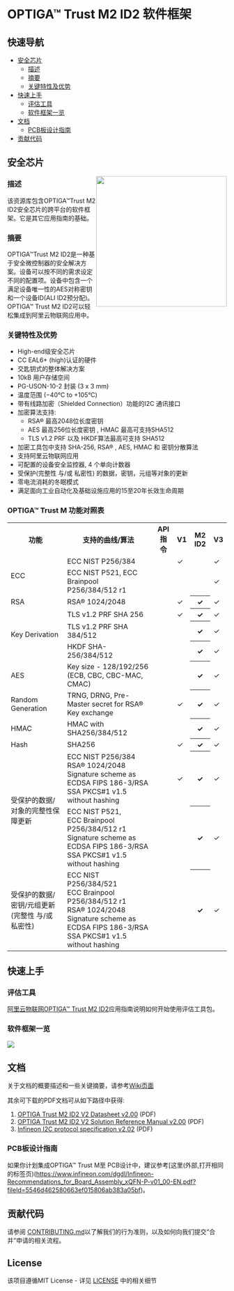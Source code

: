 # OPTIGA&trade; Trust M2 ID2 软件框架

## 快速导航

* [安全芯片](#安全芯片)
  * [描述](#描述)
  * [摘要](#摘要)
  * [关键特性及优势](#关键特性及优势)
* [快速上手](#快速上手)
  * [评估工具](#评估工具)
  * [软件框架一览](#软件框架一览)
* [文档](#文档)
  * [PCB板设计指南](#PCB板设计指南)
* [贡献代码](#贡献代码)


## 安全芯片

<img src="https://github.com/Infineon/Assets/raw/master/Pictures/lowres-OPTIGA%20Trust%20M2%20ID2%2010-2%20plain.tif.png" width="300" style="float:right">

### 描述

该资源库包含OPTIGA™Trust M2 ID2安全芯片的跨平台的软件框架。它是其它应用指南的基础。

### 摘要

OPTIGA™Trust M2 ID2是一种基于安全微控制器的安全解决方案。设备可以按不同的需求设定不同的配置项。设备中包含一个满足设备唯一性的AES对称密钥和一个设备ID(ALI ID2预分配)。OPTIGA™ Trust M2 ID2可以轻松集成到阿里云物联网应用中。

### 关键特性及优势

* High-end级安全芯片
* CC EAL6+ (high)认证的硬件
* 交匙钥式的整体解决方案
* 10kB 用户存储空间
* PG-USON-10-2 封装 (3 x 3 mm)
* 温度范围 (−40°C to +105°C)
* 带有线路加密（Shielded Connection）功能的I2C 通讯接口
* 加密算法支持: 
  * RSA® 最高2048位长度密钥
  * AES 最高256位长度密钥 , HMAC 最高可支持SHA512
  * TLS v1.2 PRF 以及 HKDF算法最高可支持 SHA512
* 加密工具包中支持 SHA-256, RSA® , AES, HMAC 和 密钥分散算法
* 支持阿里云物联网应用
* 可配置的设备安全监控器, 4 个单向计数器
* 受保护(完整性 与/或 私密性) 的数据，密钥，元组等对象的更新
* 零电流消耗的冬眠模式
* 满足面向工业自动化及基础设施应用的15至20年长效生命周期  

### OPTIGA&trade; Trust M 功能对照表

<table class="tg">
  <tr>
    <th class="tg-fymr">功能</th>
    <th class="tg-fymr">支持的曲线/算法</th>
    <th class="tg-fymr">API 指令</th>
    <th class="tg-fymr">V1</th>
    <th class="tg-fymr">M2 ID2</th>
    <th class="tg-fymr">V3</th>
  </tr>
  <tr>
    <td class="tg-c3ow" rowspan="2">ECC</td>
    <td class="tg-0pky">ECC NIST P256/384 </td>
    <td class="tg-0pky"></td>
    <td class="tg-0pky">✓</td>
    <td class="tg-0pky"> </td>
    <td class="tg-0pky">✓</td>
  </tr>
  <tr>
    <td class="tg-0pky">ECC NIST P521, ECC Brainpool P256/384/512 r1</td>
    <td class="tg-0pky"></td>
    <td class="tg-0pky"> </td>
    <td class="tg-0pky"> </td>
    <td class="tg-0pky">✓</td>
  </tr>
  <tr>
    <td class="tg-c3ow">RSA</td>
    <td class="tg-0pky">RSA® 1024/2048 </td>
    <td class="tg-0pky"></td>
    <td class="tg-0pky">✓</td>
    <th class="tg-0pky">✓</th>
    <td class="tg-0pky">✓</td>
  </tr>
  <tr>
    <td class="tg-c3ow" rowspan="3">Key Derivation</td>
    <td class="tg-0pky">TLS v1.2 PRF SHA 256 </td>
    <td class="tg-0pky"></td>
    <td class="tg-0pky">✓</td>
    <th class="tg-0pky">✓</th>
    <td class="tg-0pky">✓</td>
  </tr>
  <tr>
    <td class="tg-0pky">TLS v1.2 PRF SHA 384/512 </td>
    <td class="tg-0pky"></td>
    <td class="tg-0pky"> </td>
    <th class="tg-0pky">✓</th>
    <td class="tg-0pky">✓</td>
  </tr>
  <tr>
    <td class="tg-0pky">HKDF SHA-256/384/512  </td>
    <td class="tg-0pky"></td>
    <td class="tg-0pky"> </td>
    <th class="tg-0pky">✓</th>
    <td class="tg-0pky">✓</td>
  </tr>
  <tr>
    <td class="tg-c3ow">AES</td>
    <td class="tg-0pky">Key size - 128/192/256 (ECB, CBC, CBC-MAC, CMAC)</td>
    <td class="tg-0pky"></td>
    <td class="tg-0pky"> </td>
    <th class="tg-0pky">✓</th>
    <td class="tg-0pky">✓</td>
  </tr>
  <tr>
    <td class="tg-c3ow">Random Generation</td>
    <td class="tg-0pky">TRNG, DRNG, Pre-Master secret for RSA® Key exchange</td>
    <td class="tg-0pky"></td>
    <td class="tg-0pky">✓</td>
    <th class="tg-0pky">✓</th>
    <td class="tg-0pky">✓</td>
  </tr>
  <tr>
    <td class="tg-c3ow">HMAC</td>
    <td class="tg-0pky">HMAC with SHA256/384/512 </td>
    <td class="tg-0pky"></td>
    <td class="tg-0pky"> </td>
    <th class="tg-0pky">✓</th>
    <td class="tg-0pky">✓</td>
  </tr>
  <tr>
    <td class="tg-c3ow">Hash </td>
    <td class="tg-0pky">SHA256 </td>
    <td class="tg-0pky"></td>
    <td class="tg-0pky">✓</td>
    <th class="tg-0pky">✓</th>
    <td class="tg-0pky">✓</td>
  </tr>
  <tr>
    <td class="tg-c3ow" rowspan="2">受保护的数据/对象的完整性保障更新</td>
    <td class="tg-0pky">ECC NIST P256/384</br>RSA® 1024/2048 </br>Signature scheme as ECDSA FIPS 186-3/RSA SSA PKCS#1 v1.5 without hashing </td>
    <td class="tg-0pky"></td>
    <td class="tg-0pky">✓</td>
    <th class="tg-0pky">✓</th> 
    <td class="tg-0pky">✓</td>
  </tr>
  <tr>
    <td class="tg-c3ow">ECC NIST P521,</br>ECC Brainpool P256/384/512 r1</br>Signature scheme as ECDSA FIPS 186-3/RSA SSA PKCS#1 v1.5 without hashing</td>
    <td class="tg-0pky"></td>
    <td class="tg-0pky"> </td>
    <th class="tg-0pky">✓</th> 
    <td class="tg-0pky">✓</td>
  </tr>
  <tr>
    <td class="tg-c3ow">受保护的数据/密钥/元组更新 (完整性 与/或 私密性)</td>
    <td class="tg-0pky">ECC NIST P256/384/521</br>ECC Brainpool P256/384/512 r1</br>RSA® 1024/2048</br>Signature scheme as ECDSA FIPS 186-3/RSA SSA PKCS#1 v1.5 without hashing</td>
    <td class="tg-0pky"></td>
    <td class="tg-0pky"> </td>
    <th class="tg-0pky">✓</th>
    <td class="tg-0pky">✓</td>
  </tr>
</table>

## 快速上手

### 评估工具

[阿里云物联网OPTIGA™ Trust M2 ID2](https://github.com/Infineon/alios-things-optiga-trust-m)应用指南说明如何开始使用评估工具包。

### 软件框架一览

![](https://github.com/Infineon/Assets/raw/master/Pictures/optiga_trust_m_system_block_diagram_v2id2.png)

## 文档

关于文档的概要描述和一些关键摘要，请参考[Wiki页面](https://github.com/Infineon/optiga-trust-m2-id2/wiki)

其余可下载的PDF文档可从如下路径中获得:
1. [OPTIGA Trust M2 ID2 V2 Datasheet v2.00](documents/OPTIGA_Trust_M2_ID2_V2_Datasheet_v2.00.pdf) (PDF)
2. [OPTIGA Trust M2 ID2 V2 Solution Reference Manual v2.00](documents/OPTIGA_Trust_M2_ID2_V2_Solution_Reference_Manual_v2.00.pdf) (PDF)
4. [Infineon I2C protocol specification v2.02](documents/Infineon_I2C_Protocol_v2.02.pdf) (PDF)

### PCB板设计指南

如果你计划集成OPTIGA™ Trust M至 PCB设计中，建议参考[这里(外部,打开相同的标签页)(https://www.infineon.com/dgdl/Infineon-Recommendations_for_Board_Assembly_xQFN-P-v01_00-EN.pdf?fileId=5546d462580663ef015806ab383a05bf)。

## <a name="contributing"></a>贡献代码

请参阅 [CONTRIBUTING.md](CONTRIBUTING.md)以了解我们的行为准则，以及如何向我们提交“合并”申请的相关流程。

## <a name="license"></a>License
该项目遵循MIT License - 详见 [LICENSE](LICENSE) 中的相关细节
